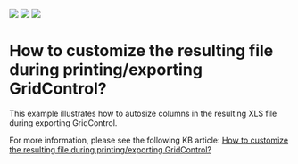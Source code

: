 <!-- default badges list -->
![](https://img.shields.io/endpoint?url=https://codecentral.devexpress.com/api/v1/VersionRange/128627168/13.1.4%2B)
[![](https://img.shields.io/badge/Open_in_DevExpress_Support_Center-FF7200?style=flat-square&logo=DevExpress&logoColor=white)](https://supportcenter.devexpress.com/ticket/details/E2722)
[![](https://img.shields.io/badge/📖_How_to_use_DevExpress_Examples-e9f6fc?style=flat-square)](https://docs.devexpress.com/GeneralInformation/403183)
<!-- default badges end -->
# How to customize the resulting file during printing/exporting GridControl?


<p>This example illustrates how to autosize columns in the resulting XLS file during exporting GridControl.</p><p>For more information, please see the following KB article: <a href="https://www.devexpress.com/Support/Center/p/K18441">How to customize the resulting file during printing/exporting GridControl?</a></p>

<br/>


